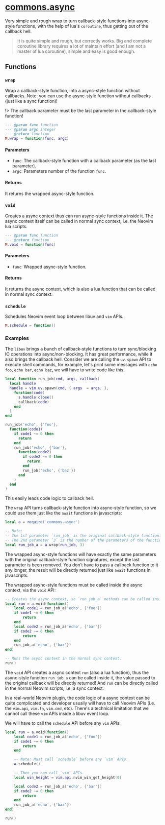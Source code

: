 # [commons.async](https://github.com/linrongbin16/commons.nvim/blob/main/lua/commons/async.lua)

Very simple and rough wrap to turn callback-style functions into async-style functions, with the help of lua's `coroutine`, thus getting out of the callback hell.

> It is quite simple and rough, but correctly works. Big and complete coroutine library requires a lot of maintain effort (and I am not a master of lua coroutine), simple and easy is good enough.

## Functions

### `wrap`

Wrap a callback-style function, into a async-style function without callbacks. Note: you can use the async-style function without callbacks (just like a sync function)!

!> The callback parameter must be the last parameter in the callback-style function!

```lua
--- @param func function
--- @param argc integer
--- @return function
M.wrap = function(func, argc)
```

#### Parameters

- `func`: The callback-style function with a callback parameter (as the last parameter).
- `argc`: Parameters number of the function `func`.

#### Returns

It returns the wrapped async-style function.

### `void`

Creates a async context thus can run async-style functions inside it. The async context itself can be called in normal sync context, i.e. the Neovim lua scripts.

```lua
--- @param func function
--- @return function
M.void = function(func)
```

#### Parameters

- `func`: Wrapped async-style function.

#### Returns

It returns the async context, which is also a lua function that can be called in normal sync context.

### `schedule`

Schedules Neovim event loop between libuv and `vim` APIs.

```lua
M.schedule = function()
```

### Examples

The `libuv` brings a bunch of callback-style functions to turn sync/blocking IO operations into async/non-blocking. It has great performance, while it also brings the callback hell. Consider we are calling the `uv.spawn` API to execute shell commands, for example, let's print some messages with `echo foo`, `echo bar`, `echo baz`, we will have to write code like this:

```lua
local function run_job(cmd, args, callback)
  local handle
  handle = vim.uv.spawn(cmd, { args  = args, },
    function(code)
      s.handle:close()
      callback(code)
    end
  )
end

run_job('echo', {'foo'},
  function(code1)
    if code1 ~= 0 then
      return
    end
    run_job('echo', {'bar'},
      function(code2)
        if code2 ~= 0 then
          return
        end
        run_job('echo', {'baz'})
      end
    )
  end
)
```

This easily leads code logic to callback hell.

The `wrap` API turns callback-style function into async-style function, so we could use them just like the `await` functions in javascripts:

```lua
local a = require('commons.async')

-- Note:
-- The 1st parameter `run_job` is the original callback-style function.
-- The 2nd parameter `3` is the number of the parameters of the function `run_job`.
local run_job_a = a.wrap(run_job, 3)
```

The wrapped async-style functions will have exactly the same parameters with the original callback-style function signatures, except the last parameter is been removed. You don't have to pass a callback function to it any longer, the result will be directly returned just like `await` functions in javascripts.

The wrapped async-style functions must be called inside the async context, via the `void` API:

```lua
-- Creates the async context, so `run_job_a` methods can be called inside it.
local run = a.void(function()
    local code1 = run_job_a('echo', {'foo'})
    if code1 ~= 0 then
        return
    end
    local code2 = run_job_a('echo', {'bar'})
    if code2 ~= 0 then
        return
    end
    run_job_a('echo', {'baz'})
end)

-- Runs the async context in the normal sync context.
run()
```

The `void` API creates a async context `run` (also a lua function), thus the async-style function `run_job_a` can be called inside it, the value passed to the original callback will be directly returned! And `run` can be directly called in the normal Neovim scripts, i.e. a sync context.

In a real-world Neovim plugin, the code logic of a async context can be quite complicated and developer usually will have to call Neovim APIs (i.e. the `vim.api`, `vim.fn`, `vim.cmd`, etc). There's a technical limitation that we cannot call these `vim` APIs inside a libuv event loop.

We will have to call the `schedule` API before any `vim` APIs:

```lua
local run = a.void(function()
    local code1 = run_job_a('echo', {'foo'})
    if code1 ~= 0 then
        return
    end

    -- Note: Must call `schedule` before any `vim` APIs.
    a.schedule()

    -- Then you can call `vim` APIs.
    local win_height = vim.api.nvim_win_get_height(0)

    local code2 = run_job_a('echo', {'bar'})
    if code2 ~= 0 then
        return
    end
    run_job_a('echo', {'baz'})
end)

run()
```
